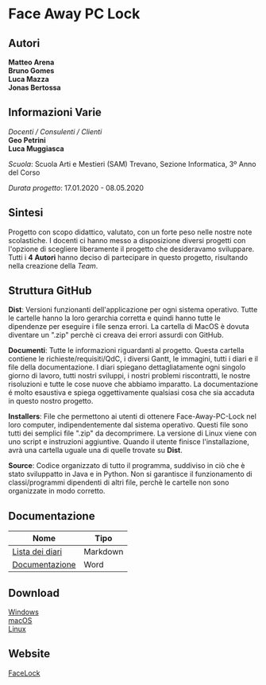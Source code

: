 # Face Away PC Lock


## Autori
**Matteo Arena<br>
Bruno Gomes<br>
Luca Mazza<br>
Jonas Bertossa<br>**


## Informazioni Varie
*Docenti / Consulenti / Clienti*<br>
**Geo Petrini<br>
Luca Muggiasca<br>**

*Scuola*: Scuola Arti e Mestieri (SAM) Trevano, Sezione Informatica, 3º Anno del Corso

*Durata progetto*: 17.01.2020 - 08.05.2020

## Sintesi
Progetto con scopo didattico, valutato, con un forte peso nelle nostre note scolastiche. I docenti ci hanno messo a disposizione diversi progetti con l'opzione di scegliere liberamente il progetto che desideravamo sviluppare. Tutti i **4 Autori** hanno deciso di partecipare in questo progetto, risultando nella creazione della *Team*.

## Struttura GitHub
**Dist**: Versioni funzionanti dell'applicazione per ogni sistema operativo. Tutte le cartelle hanno la loro gerarchia corretta e quindi hanno tutte le dipendenze per eseguire i file senza errori. La cartella di MacOS è dovuta diventare un ".zip" perchè ci creava dei errori assurdi con GitHub.

**Documenti**: Tutte le informazioni riguardanti al progetto. Questa cartella contiene le richieste/requisiti/QdC, i diversi Gantt, le immagini, tutti i diari e il file della documentazione. I diari spiegano dettagliatamente ogni singolo giorno di lavoro, tutti nostri sviluppi, i nostri problemi riscontratti, le nostre risoluzioni e tutte le cose nuove che abbiamo imparatto. La documentazione é molto esaustiva e spiega oggettivamente qualsiasi cosa che sia accaduta in questo nostro progetto.

**Installers**: File che permettono ai utenti di ottenere Face-Away-PC-Lock nel loro computer, indipendentemente dal sistema operativo. Questi file sono tutti dei semplici file ".zip" da decomprimere. La versione di Linux viene con uno script e instruzioni aggiuntive. Quando il utente finisce l'installazione, avrà una cartella uguale una di quelle trovate su **Dist**.

**Source**: Codice organizzato di tutto il programma, suddiviso in ciò che è stato sviluppatto in Java e in Python. Non si garantisce il funzionamento di classi/programmi dipendenti di altri file, perchè le cartelle non sono organizzate in modo corretto.

## Documentazione
|Nome|Tipo|
|---|---|
|[Lista dei diari](Documenti/Diari/lista.md)|Markdown|
|[Documentazione](Documenti/Documentazione.docx)|Word|

## Download

<a href="/Installers/facelock.zip" download="facelock_win10.zip">Windows</a><br>
<a href="/Installers/facelock/facelock_macos.zip" download="facelock_macos.zip">macOS</a><br>
<a href="/Installers/ubuntu_install.sh" download="ubuntu_install.sh">Linux</a><br>

## Website
<a href="http://samtinfo.ch/i17mazluc/facelock">FaceLock</a>